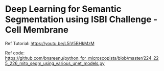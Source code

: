 # Deep Learning for Semantic Segmentation using ISBI Challenge - Cell Membrane



Ref Tutorial: https://youtu.be/L5iV5BHkMzM

Ref code: https://github.com/bnsreenu/python_for_microscopists/blob/master/224_225_226_mito_segm_using_various_unet_models.py
